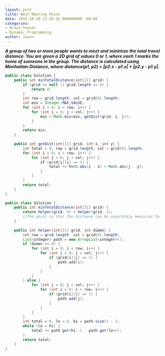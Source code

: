 ```yaml
---
layout: post
title: Best Meeting Point
date: 2015-10-29 11:36:52.000000000 -04:00
categories:
- Brain teaser
- Dynamic Programming
author: Jason
---
```

<p><strong><em>A group of two or more people wants to meet and minimize the total travel distance. You are given a 2D grid of values 0 or 1, where each 1 marks the home of someone in the group. The distance is calculated using Manhattan Distance, where distance(p1, p2) = |p2.x - p1.x| + |p2.y - p1.y|.</em></strong></p>

``` java
public class Solution {
    public int minTotalDistance(int[][] grid) {
        if (grid == null || grid.length == 0) {
            return 0;
        }
        int row = grid.length, col = grid[0].length;
        int min = Integer.MAX_VALUE;
        for (int i = 0; i < row; i++) {
            for (int j = 0; j < col; j++) {
                min = Math.min(min, getDist(grid, i, j));
            }
        }
        return min;
    }
    
    public int getDist(int[][] grid, int x, int y) {
        int total = 0, row = grid.length, col = grid[0].length;
        for (int i = 0; i < row; i++) {
            for (int j = 0; j < col; j++) {
                if (grid[i][j] == 1) {
                    total += Math.abs(i - x) + Math.abs(j - y);
                }
            }
        }
        return total;
    }
}
```

``` java
public class Solution {
    public int minTotalDistance(int[][] grid) {
        return helper(grid, 0) + helper(grid, 1);
        //The point is that the distance can be separately measured for the horizontal and vertical directions, and the optimal point can also be chosen separately.
    }
    
    public int helper(int[][] grid, int dimen) {
        int row = grid.length, col = grid[0].length;
        List<integer> path = new ArrayList<integer>();
        if (dimen == 0) {
            for (int i = 0; i < row; i++) {
                for (int j = 0; j < col; j++) {
                    if (grid[i][j] == 1) {
                        path.add(i);
                    }
                }
            }
        } else {
            for (int j = 0; j < col; j++) {
                for (int i = 0; i < row; i++) {
                    if (grid[i][j] == 1) {
                        path.add(j);
                    }
                }
            }
        }
        int total = 0, lo = 0, hi = path.size() - 1;
        while (lo < hi) {
            total += path.get(hi--) - path.get(lo++);
        }
        return total;
    }
}
```
